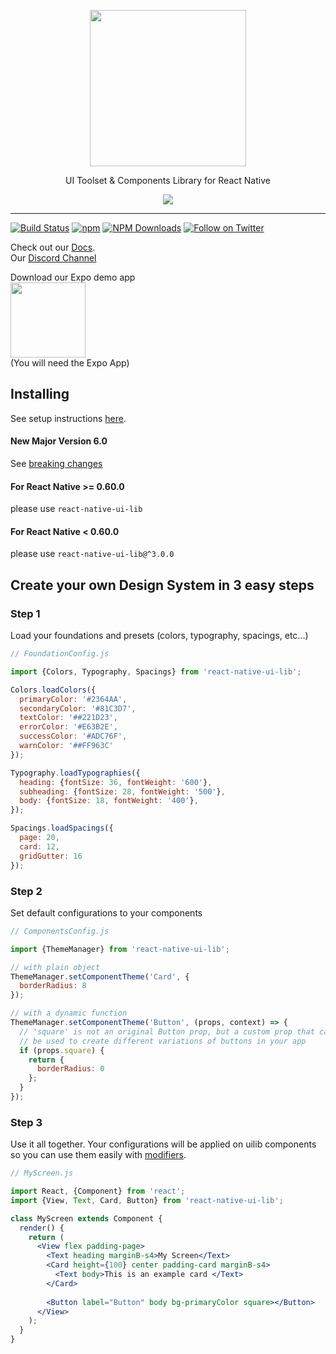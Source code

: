 <p align="center">
     <img src="https://user-images.githubusercontent.com/1780255/105469025-56759000-5ca0-11eb-993d-3568c1fd54f4.png" height="250px" style="display:block"/>
</p>
<p align="center">UI Toolset & Components Library for React Native</p>
<p align="center">
     <img src="https://user-images.githubusercontent.com/1780255/105469340-bec47180-5ca0-11eb-8986-3eb986f884d9.jpg"/>
</p>


---
[![Build Status](https://travis-ci.org/wix/react-native-ui-lib.svg?branch=master)](https://travis-ci.org/wix/react-native-ui-lib)
[![npm](https://img.shields.io/npm/v/react-native-ui-lib.svg)](https://www.npmjs.com/package/react-native-ui-lib)
[![NPM Downloads](https://img.shields.io/npm/dm/react-native-ui-lib.svg?style=flat)](https://www.npmjs.com/package/react-native-ui-lib)
 <a href="https://twitter.com/rnuilib"><img src="https://img.shields.io/twitter/follow/rnuilib.svg?style=flat&colorA=1DA1F2&colorB=20303C&label=Follow%20us%20on%20Twitter" alt="Follow on Twitter"></a>


Check out our [Docs](https://wix.github.io/react-native-ui-lib/). <br>
Our [Discord Channel](https://discord.gg/2eW4g6Z)

Download our Expo demo app <br>
<img height="120" src="https://user-images.githubusercontent.com/1780255/76164023-f2171400-6153-11ea-962d-d57b64a08a80.png"> <br>
(You will need the Expo App)


## Installing

See setup instructions [here](https://wix.github.io/react-native-ui-lib/getting-started/setup).

#### New Major Version 6.0
See [breaking changes](https://wix.github.io/react-native-ui-lib/getting-started/v6)

#### For React Native >= 0.60.0
please use `react-native-ui-lib`

#### For React Native < 0.60.0
please use `react-native-ui-lib@^3.0.0`

## Create your own Design System in 3 easy steps

### Step 1
Load your foundations and presets (colors, typography, spacings, etc...)

```js
// FoundationConfig.js

import {Colors, Typography, Spacings} from 'react-native-ui-lib';

Colors.loadColors({
  primaryColor: '#2364AA',
  secondaryColor: '#81C3D7',
  textColor: '##221D23',
  errorColor: '#E63B2E',
  successColor: '#ADC76F',
  warnColor: '##FF963C'
});

Typography.loadTypographies({
  heading: {fontSize: 36, fontWeight: '600'},
  subheading: {fontSize: 28, fontWeight: '500'},
  body: {fontSize: 18, fontWeight: '400'},
});

Spacings.loadSpacings({
  page: 20,
  card: 12,
  gridGutter: 16
});

```

### Step 2
Set default configurations to your components

```js
// ComponentsConfig.js

import {ThemeManager} from 'react-native-ui-lib';

// with plain object
ThemeManager.setComponentTheme('Card', {
  borderRadius: 8
});

// with a dynamic function
ThemeManager.setComponentTheme('Button', (props, context) => {
  // 'square' is not an original Button prop, but a custom prop that can
  // be used to create different variations of buttons in your app
  if (props.square) {
    return {
      borderRadius: 0
    };
  }
});
```

### Step 3
Use it all together. 
Your configurations will be applied on uilib components so you can use them easily with [modifiers](https://wix.github.io/react-native-ui-lib/foundation/modifiers). 

```jsx
// MyScreen.js

import React, {Component} from 'react';
import {View, Text, Card, Button} from 'react-native-ui-lib';

class MyScreen extends Component {
  render() {
    return (
      <View flex padding-page>
        <Text heading marginB-s4>My Screen</Text>
        <Card height={100} center padding-card marginB-s4>
          <Text body>This is an example card </Text>
        </Card>
        
        <Button label="Button" body bg-primaryColor square></Button>
      </View>
    );
  }
}
```
 
